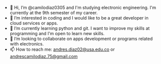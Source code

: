 - 👋 Hi, I’m @camilodiaz0305 and I'm studying electronic engineering. I'm currently at the 9th semester of my career.
- 👀 I’m interested in coding and I would like to be a great developer in cloud services or apps.
- 🌱 I’m currently learning python and git. I want to improve my skills at programming and I'm open to learn new skills.
- 💞️ I’m looking to collaborate on apps development or programs related with electronics.
- 📫 How to reach me: andres.diaz02@usa.edu.co or andrescamilodiaz.75@gmail.com

<!---
camilodiaz0305/camilodiaz0305 is a ✨ special ✨ repository because its `README.md` (this file) appears on your GitHub profile.
You can click the Preview link to take a look at your changes.
--->
